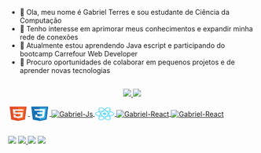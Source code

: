 - 👋 Ola, meu nome é Gabriel Terres e sou estudante de Ciência da Computação
- 👀 Tenho interesse em aprimorar meus conhecimentos e expandir minha rede de conexões
- 🌱 Atualmente estou aprendendo Java escript e participando do bootcamp Carrefour Web Developer
- 💞️ Procuro oportunidades de colaborar em pequenos projetos e de aprender novas tecnologias 


##
<div align="center">
  <a href="https://github.com/gabrielterres95">
  <img height="180em" src="https://github-readme-stats.vercel.app/api?username=gabrielterres95&show_icons=true&theme=dracula&include_all_commits=true&count_private=true"/>
  <img height="180em" src="https://github-readme-stats.vercel.app/api/top-langs/?username=gabrielterres95&layout=compact&langs_count=7&theme=dracula"/>
</div>
  
  <div style="display: inline_block"><br>
  <img align="center" alt="Gabriel-HTML" height="30" width="40" src="https://raw.githubusercontent.com/devicons/devicon/master/icons/html5/html5-original.svg">
  <img align="center" alt="Gabriel-CSS" height="30" width="40" src="https://raw.githubusercontent.com/devicons/devicon/master/icons/css3/css3-original.svg">
  <img align="center" alt="Gabriel-Js" height="30" width="40" src="https://cdn.jsdelivr.net/gh/devicons/devicon/icons/javascript/javascript-original.svg" />
  <img align="center" alt="Gabriel-React" height="30" width="40" src="https://raw.githubusercontent.com/devicons/devicon/master/icons/react/react-original.svg">
  <img align="center" alt="Gabriel-React" height="30" width="40" src="https://cdn.jsdelivr.net/gh/devicons/devicon/icons/c/c-original.svg">
  <img align="center" alt="Gabriel-React" height="30" width="40" src="https://cdn.jsdelivr.net/gh/devicons/devicon/icons/java/java-original.svg">

    
    
  ##
 
  
<a href="https://www.linkedin.com/in/gabriel-terres-675688194/" target="_blank"><img src="https://img.shields.io/badge/-LinkedIn-%230077B5?style=for-the-badge&logo=linkedin&logoColor=white" target="_blank"></a>
<a href = "mailto:gabriel.terres@rede.ulbra.br"><img src="https://img.shields.io/badge/-Gmail-%23333?style=for-the-badge&logo=gmail&logoColor=white" target="_blank">     </a>
<a href="https://discord.gg/C2MK8aFp" target="_blank"><img src="https://img.shields.io/badge/Discord-7289DA?style=for-the-badge&logo=discord&logoColor=white"     target="_blank"></a> 
<a href="https://Instagram.com/gabriel__terres" target="_blank"><img src="https://img.shields.io/badge/-Instagram-%23E4405F?style=for-the-badge&logo=instagram&logoColor=white" target="_blank"></a>
